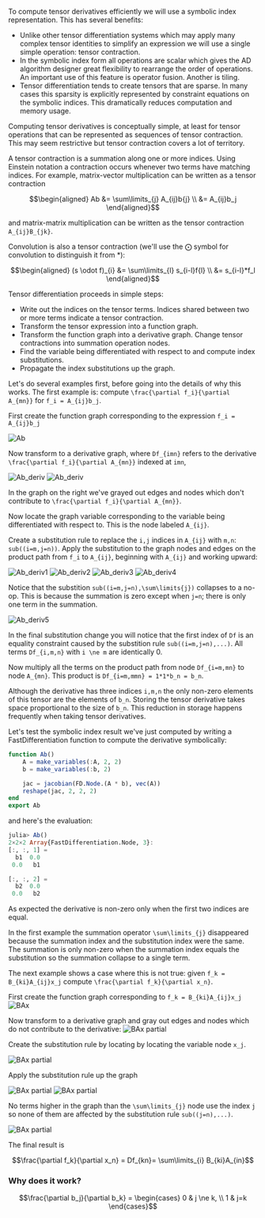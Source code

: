 To compute tensor derivatives efficiently we will use a symbolic index representation. This has several benefits:
* Unlike other tensor differentiation systems which may apply many complex tensor identities to simplify an expression we will use a single simple operation: tensor contraction.
* In the symbolic index form all operations are scalar which gives the AD algorithm designer great flexibility to rearrange the order of operations. An important use of this feature is operator fusion. Another is tiling.
* Tensor differentiation tends to create tensors that are sparse. In many cases this sparsity is explicitly represented by constraint equations on the symbolic indices. This dramatically reduces computation and memory usage.

Computing tensor derivatives is conceptually simple, at least for tensor operations that can be represented as sequences of tensor contraction. This may seem restrictive but tensor contraction covers a lot of territory. 

A tensor contraction is a summation along one or more indices. Using Einstein notation a contraction occurs whenever two terms have matching indices. For example, matrix-vector multiplication can be written as a tensor contraction
```math
\begin{aligned}
Ab &= \sum\limits_{j} A_{ij}b{j} \\
&= A_{ij}b_j
\end{aligned}
```

and matrix-matrix multiplication can be written as the tensor contraction ``A_{ij}B_{jk}``. 

Convolution is also a tensor contraction (we'll use the ⨀ symbol for convolution to distinguish it from *):
```math
\begin{aligned}
(s \odot f)_{i} &= \sum\limits_{l} s_{i-l}f{l} \\
&= s_{i-l}*f_l
\end{aligned}
```

Tensor differentiation proceeds in simple steps:

* Write out the indices on the tensor terms. Indices shared between two or more terms indicate a tensor contraction.
* Transform the tensor expression into a function graph.
* Transform the function graph into a derivative graph. Change tensor contractions into summation operation nodes.
* Find the variable being differentiated with respect to and compute index substitutions. 
* Propagate the index substitutions up the graph.

Let's do several examples first, before going into the details of why this works. The first example is: compute ``\frac{\partial f_i}{\partial A_{mn}}`` for ``f_i = A_{ij}b_j``. 

First create the function graph corresponding to the expression ``f_i = A_{ij}b_j``

![Ab](illustrations/Ab/Ab_illustration.svg)

Now transform to a derivative graph, where ``Df_{imn}`` refers to the derivative ``\frac{\partial f_i}{\partial A_{mn}}`` indexed at ``imn``,

![Ab_deriv](illustrations/Ab/Ab_illustrationD.svg)
![Ab_deriv](illustrations/Ab/Ab_partial_pathD.svg)

In the graph on the right we've grayed out edges and nodes which don't contribute to ``\frac{\partial f_i}{\partial A_{mn}}``.

Now locate the graph variable corresponding to the variable being differentiated with respect to. This is the node labeled ``A_{ij}``. 

Create a substitution rule to replace the ``i,j`` indices in ``A_{ij}`` with ``m,n``: ``sub((i=m,j=n))``. Apply the substitution to the graph nodes and edges on the product path from ``f_i`` to ``A_{ij}``, beginning with ``A_{ij}`` and working upward:

![Ab_deriv1](illustrations/Ab/Ab_partial_Aij_step1D.svg)
![Ab_deriv2](illustrations/Ab/Ab_partial_Aij_step2D.svg)
![Ab_deriv3](illustrations/Ab/Ab_partial_Aij_step3D.svg)
![Ab_deriv4](illustrations/Ab/Ab_partial_Aij_step4D.svg)

Notice that the substition ``sub((i=m,j=n),\sum\limits{j})`` collapses to a no-op. This is because the summation is zero except when ``j=n``; there is only one term in the summation. 

![Ab_deriv5](illustrations/Ab/Ab_partial_Aij_step5D.svg)

In the final substitution change you will notice that the first index of ``Df`` is an equality constraint caused by the substition rule ``sub((i=m,j=n),...)``. All terms ``Df_{i,m,n}`` with ``i \ne m`` are identically 0.

Now multiply all the terms on the product path from node ``Df_{i=m,mn}`` to node ``A_{mn}``. This product is ``Df_{i=m,mmn} = 1*1*b_n = b_n``. 

Although the derivative has three indices ``i,m,n`` the only non-zero elements of this tensor are the elements of ``b_n``. Storing the tensor derivative takes space proportional to the size of ``b_n``. This reduction in storage happens frequently when taking tensor derivatives.


Let's test the symbolic index result we've just computed by writing a FastDifferentiation function to compute the derivative symbolically:
```julia
function Ab()
    A = make_variables(:A, 2, 2)
    b = make_variables(:b, 2)

    jac = jacobian(FD.Node.(A * b), vec(A))
    reshape(jac, 2, 2, 2)
end
export Ab
```
and here's the evaluation:
```julia
julia> Ab()
2×2×2 Array{FastDifferentiation.Node, 3}:
[:, :, 1] =
  b1  0.0
 0.0   b1

[:, :, 2] =
  b2  0.0
 0.0   b2
```
As expected the derivative is non-zero only when the first two indices are equal.


In the first example the summation operator ``\sum\limits_{j}`` disappeared because the summation index and the substitution index were the same. The summation is only non-zero when the summation index equals the substitution so the summation collapse to a single term. 

The next example shows a case where this is not true: given ``f_k = B_{ki}A_{ij}x_j`` compute ``\frac{\partial f_k}{\partial x_n}``.

First create the function graph corresponding to ``f_k = B_{ki}A_{ij}x_j`` ![BAx](illustrations/BAx/BAx_illustration.svg)

Now transform to a derivative graph and gray out edges and nodes which do not contribute to the derivative:
![BAx partial](illustrations/BAx/BAx_partial_xjD.svg)

Create the substitution rule by locating  by locating the variable node ``x_j``.

![BAx partial](illustrations/BAx/BAx_partial_xj_step1D.svg)

Apply the substitution rule up the graph

![BAx partial](illustrations/BAx/BAx_partial_xj_step2D.svg)
![BAx partial](illustrations/BAx/BAx_partial_xj_step3D.svg)


No terms higher in the graph than the ``\sum\limits_{j}`` node use the index ``j`` so none of them are affected by the substitution rule ``sub((j=n),...)``.  

![BAx partial](illustrations/BAx/BAx_partial_xj_step4D.svg)

The final result is

```math
\frac{\partial f_k}{\partial x_n} = Df_{kn}= \sum\limits_{i} B_{ki}A_{in}
```

### Why does it work?

```math
\frac{\partial b_j}{\partial b_k} = \begin{cases}
0  & j \ne k, \\
1 & j=k
\end{cases}
```



